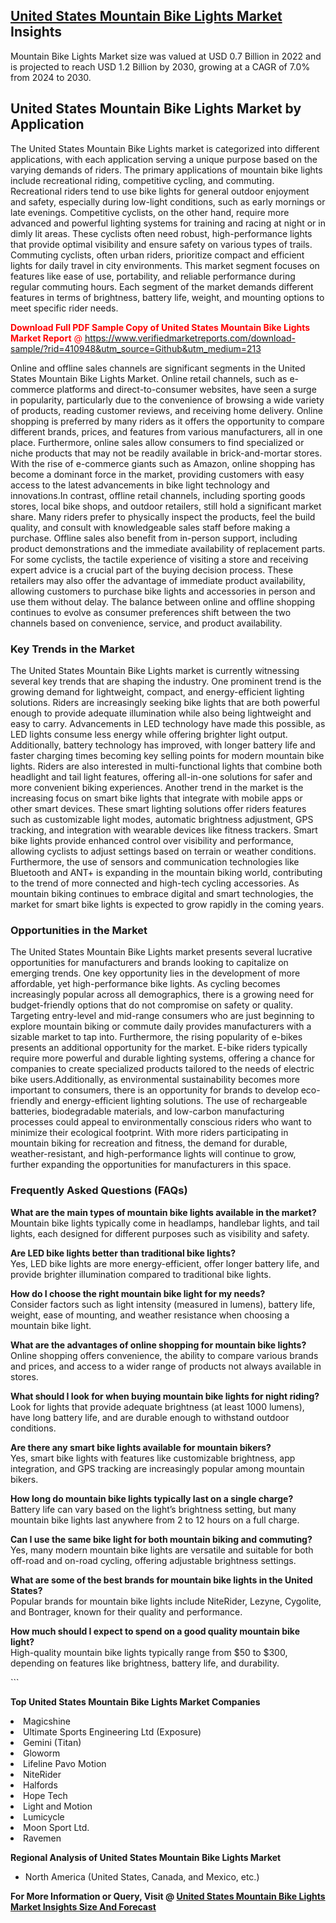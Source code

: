<h2><a href="https://www.verifiedmarketreports.com/download-sample/?rid=410948&amp;utm_source=Github&amp;utm_medium=213" target="_blank">United States Mountain Bike Lights Market</a> Insights</h2><p>Mountain Bike Lights Market size was valued at USD 0.7 Billion in 2022 and is projected to reach USD 1.2 Billion by 2030, growing at a CAGR of 7.0% from 2024 to 2030.</p><p><h2>United States Mountain Bike Lights Market by Application</h2><p>The United States Mountain Bike Lights market is categorized into different applications, with each application serving a unique purpose based on the varying demands of riders. The primary applications of mountain bike lights include recreational riding, competitive cycling, and commuting. Recreational riders tend to use bike lights for general outdoor enjoyment and safety, especially during low-light conditions, such as early mornings or late evenings. Competitive cyclists, on the other hand, require more advanced and powerful lighting systems for training and racing at night or in dimly lit areas. These cyclists often need robust, high-performance lights that provide optimal visibility and ensure safety on various types of trails. Commuting cyclists, often urban riders, prioritize compact and efficient lights for daily travel in city environments. This market segment focuses on features like ease of use, portability, and reliable performance during regular commuting hours. Each segment of the market demands different features in terms of brightness, battery life, weight, and mounting options to meet specific rider needs. <p><span class=""><span style="color: #ff0000;"><strong>Download Full PDF Sample Copy of United States Mountain Bike Lights Market Report</strong> @ </span><a href="https://www.verifiedmarketreports.com/download-sample/?rid=410948&amp;utm_source=Github&amp;utm_medium=213" target="_blank">https://www.verifiedmarketreports.com/download-sample/?rid=410948&amp;utm_source=Github&amp;utm_medium=213</a></span></p></p><p>Online and offline sales channels are significant segments in the United States Mountain Bike Lights Market. Online retail channels, such as e-commerce platforms and direct-to-consumer websites, have seen a surge in popularity, particularly due to the convenience of browsing a wide variety of products, reading customer reviews, and receiving home delivery. Online shopping is preferred by many riders as it offers the opportunity to compare different brands, prices, and features from various manufacturers, all in one place. Furthermore, online sales allow consumers to find specialized or niche products that may not be readily available in brick-and-mortar stores. With the rise of e-commerce giants such as Amazon, online shopping has become a dominant force in the market, providing customers with easy access to the latest advancements in bike light technology and innovations.In contrast, offline retail channels, including sporting goods stores, local bike shops, and outdoor retailers, still hold a significant market share. Many riders prefer to physically inspect the products, feel the build quality, and consult with knowledgeable sales staff before making a purchase. Offline sales also benefit from in-person support, including product demonstrations and the immediate availability of replacement parts. For some cyclists, the tactile experience of visiting a store and receiving expert advice is a crucial part of the buying decision process. These retailers may also offer the advantage of immediate product availability, allowing customers to purchase bike lights and accessories in person and use them without delay. The balance between online and offline shopping continues to evolve as consumer preferences shift between the two channels based on convenience, service, and product availability.<h3>Key Trends in the Market</h3><p>The United States Mountain Bike Lights market is currently witnessing several key trends that are shaping the industry. One prominent trend is the growing demand for lightweight, compact, and energy-efficient lighting solutions. Riders are increasingly seeking bike lights that are both powerful enough to provide adequate illumination while also being lightweight and easy to carry. Advancements in LED technology have made this possible, as LED lights consume less energy while offering brighter light output. Additionally, battery technology has improved, with longer battery life and faster charging times becoming key selling points for modern mountain bike lights. Riders are also interested in multi-functional lights that combine both headlight and tail light features, offering all-in-one solutions for safer and more convenient biking experiences. Another trend in the market is the increasing focus on smart bike lights that integrate with mobile apps or other smart devices. These smart lighting solutions offer riders features such as customizable light modes, automatic brightness adjustment, GPS tracking, and integration with wearable devices like fitness trackers. Smart bike lights provide enhanced control over visibility and performance, allowing cyclists to adjust settings based on terrain or weather conditions. Furthermore, the use of sensors and communication technologies like Bluetooth and ANT+ is expanding in the mountain biking world, contributing to the trend of more connected and high-tech cycling accessories. As mountain biking continues to embrace digital and smart technologies, the market for smart bike lights is expected to grow rapidly in the coming years.<h3>Opportunities in the Market</h3><p>The United States Mountain Bike Lights market presents several lucrative opportunities for manufacturers and brands looking to capitalize on emerging trends. One key opportunity lies in the development of more affordable, yet high-performance bike lights. As cycling becomes increasingly popular across all demographics, there is a growing need for budget-friendly options that do not compromise on safety or quality. Targeting entry-level and mid-range consumers who are just beginning to explore mountain biking or commute daily provides manufacturers with a sizable market to tap into. Furthermore, the rising popularity of e-bikes presents an additional opportunity for the market. E-bike riders typically require more powerful and durable lighting systems, offering a chance for companies to create specialized products tailored to the needs of electric bike users.Additionally, as environmental sustainability becomes more important to consumers, there is an opportunity for brands to develop eco-friendly and energy-efficient lighting solutions. The use of rechargeable batteries, biodegradable materials, and low-carbon manufacturing processes could appeal to environmentally conscious riders who want to minimize their ecological footprint. With more riders participating in mountain biking for recreation and fitness, the demand for durable, weather-resistant, and high-performance lights will continue to grow, further expanding the opportunities for manufacturers in this space.<h3>Frequently Asked Questions (FAQs)</h3><p><strong>What are the main types of mountain bike lights available in the market?</strong><br>Mountain bike lights typically come in headlamps, handlebar lights, and tail lights, each designed for different purposes such as visibility and safety.</p><p><strong>Are LED bike lights better than traditional bike lights?</strong><br>Yes, LED bike lights are more energy-efficient, offer longer battery life, and provide brighter illumination compared to traditional bike lights.</p><p><strong>How do I choose the right mountain bike light for my needs?</strong><br>Consider factors such as light intensity (measured in lumens), battery life, weight, ease of mounting, and weather resistance when choosing a mountain bike light.</p><p><strong>What are the advantages of online shopping for mountain bike lights?</strong><br>Online shopping offers convenience, the ability to compare various brands and prices, and access to a wider range of products not always available in stores.</p><p><strong>What should I look for when buying mountain bike lights for night riding?</strong><br>Look for lights that provide adequate brightness (at least 1000 lumens), have long battery life, and are durable enough to withstand outdoor conditions.</p><p><strong>Are there any smart bike lights available for mountain bikers?</strong><br>Yes, smart bike lights with features like customizable brightness, app integration, and GPS tracking are increasingly popular among mountain bikers.</p><p><strong>How long do mountain bike lights typically last on a single charge?</strong><br>Battery life can vary based on the light’s brightness setting, but many mountain bike lights last anywhere from 2 to 12 hours on a full charge.</p><p><strong>Can I use the same bike light for both mountain biking and commuting?</strong><br>Yes, many modern mountain bike lights are versatile and suitable for both off-road and on-road cycling, offering adjustable brightness settings.</p><p><strong>What are some of the best brands for mountain bike lights in the United States?</strong><br>Popular brands for mountain bike lights include NiteRider, Lezyne, Cygolite, and Bontrager, known for their quality and performance.</p><p><strong>How much should I expect to spend on a good quality mountain bike light?</strong><br>High-quality mountain bike lights typically range from $50 to $300, depending on features like brightness, battery life, and durability.</p>```</p><p><strong>Top United States Mountain Bike Lights Market Companies</strong></p><div data-test-id=""><p><li>Magicshine</li><li> Ultimate Sports Engineering Ltd (Exposure)</li><li> Gemini (Titan)</li><li> Gloworm</li><li> Lifeline Pavo Motion</li><li> NiteRider</li><li> Halfords</li><li> Hope Tech</li><li> Light and Motion</li><li> Lumicycle</li><li> Moon Sport Ltd.</li><li> Ravemen</li></p><div><strong>Regional Analysis of&nbsp;United States Mountain Bike Lights Market</strong></div><ul><li dir="ltr"><p dir="ltr">North America&nbsp;(United States, Canada, and Mexico, etc.)</p></li></ul><p><strong>For More Information or Query, Visit @&nbsp;</strong><strong><a href="https://www.verifiedmarketreports.com/product/mountain-bike-lights-market/?utm_source=Github&amp;utm_medium=213" target="_blank">United States Mountain Bike Lights Market Insights Size And Forecast</a></strong></p></div>
